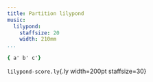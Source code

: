 ```yaml
---
title: Partition lilypond
music:
  lilypond:
    staffsize: 20
    width: 210mm
...
```


```{.ly staffsize=15}
{ a' b' c'}
```

`lilypond-score.ly`{.ly width=200pt staffsize=30}
